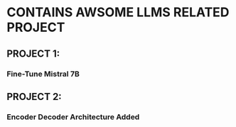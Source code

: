 # CONTAINS AWSOME LLMS RELATED PROJECT
## PROJECT 1:
### Fine-Tune Mistral 7B 
## PROJECT 2:
### Encoder Decoder Architecture Added
